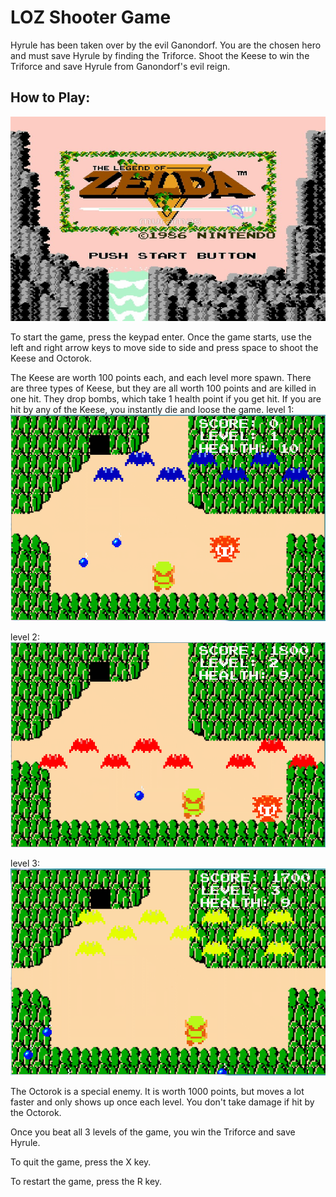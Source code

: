 # LOZ Shooter Game
Hyrule has been taken over by the evil Ganondorf. You are the chosen hero and must save Hyrule by finding the Triforce. Shoot the Keese to win the Triforce and save Hyrule from Ganondorf's evil reign.

## How to Play:
![alt text][startscreen]

[startscreen]: https://raw.githubusercontent.com/oschre7741/LOZ_Shooter/master/space-war/images/startscreen.png "Startscreen Title Text 1"

To start the game, press the keypad enter. Once the game starts, use the left and right arrow keys to move side to side and press space to shoot the Keese and Octorok. 

The Keese are worth 100 points each, and each level more spawn. There are three types of Keese, but they are all worth 100 points and are killed in one hit. They drop bombs, which take 1 health point if you get hit. If you are hit by any of the Keese, you instantly die and loose the game.
level 1:
![alt text][level 1]

[level 1]: https://raw.githubusercontent.com/oschre7741/LOZ_Shooter/master/space-war/screenshots/level1.PNG "level 1 Title Text 2"
level 2:
![alt text][level 2]

[level 2]: https://raw.githubusercontent.com/oschre7741/LOZ_Shooter/master/space-war/screenshots/level2.PNG "level 2 Title Text 3"
level 3:
![alt text][level 3]

[level 3]: https://raw.githubusercontent.com/oschre7741/LOZ_Shooter/master/space-war/screenshots/level3.PNG "level 3 Title Text 4"


The Octorok is a special enemy. It is worth 1000 points, but moves a lot faster and only shows up once each level. You don't take damage if hit by the Octorok.

Once you beat all 3 levels of the game, you win the Triforce and save Hyrule. 

To quit the game, press the X key.

To restart the game, press the R key.

